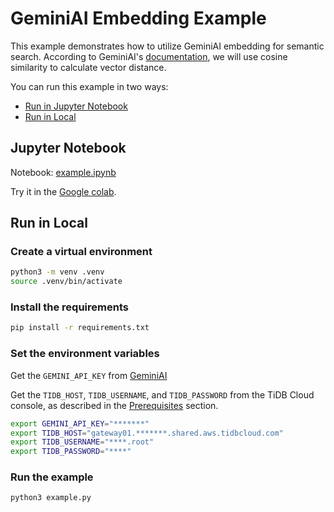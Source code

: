 # GeminiAI Embedding Example

This example demonstrates how to utilize GeminiAI embedding for semantic search. According to GeminiAI's [documentation](https://ai.google.dev/gemini-api/docs/embeddings), we will use cosine similarity to calculate vector distance.

You can run this example in two ways:

- [Run in Jupyter Notebook](#jupyter-notebook)
- [Run in Local](#run-in-local)

## Jupyter Notebook

Notebook: [example.ipynb](./example.ipynb)

Try it in the [Google colab](https://colab.research.google.com/github/pingcap/tidb-vector-python/blob/main/examples/gemini-ai-embeddings-demo/example.ipynb).

## Run in Local

### Create a virtual environment

```bash
python3 -m venv .venv
source .venv/bin/activate
```

### Install the requirements

```bash
pip install -r requirements.txt
```

### Set the environment variables

Get the `GEMINI_API_KEY` from [GeminiAI](https://ai.google.dev/gemini-api/docs/quickstart)

Get the `TIDB_HOST`, `TIDB_USERNAME`, and `TIDB_PASSWORD` from the TiDB Cloud console, as described in the [Prerequisites](../README.md#prerequisites) section.

```bash
export GEMINI_API_KEY="*******"
export TIDB_HOST="gateway01.*******.shared.aws.tidbcloud.com"
export TIDB_USERNAME="****.root"
export TIDB_PASSWORD="****"
```

### Run the example

```bash
python3 example.py
```
